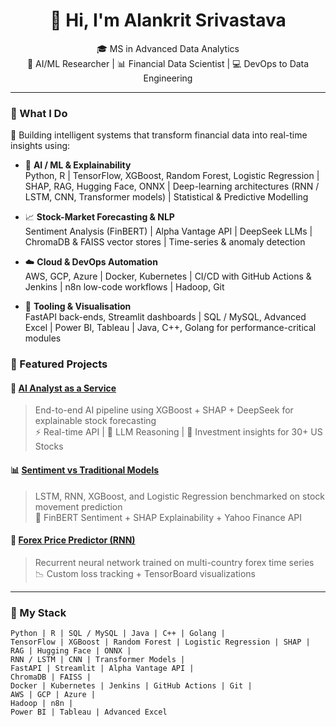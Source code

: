 <h1 align="center">👋 Hi, I'm Alankrit Srivastava</h1>

<p align="center">
  🎓 MS in Advanced Data Analytics <br>
  🧠 AI/ML Researcher | 📊 Financial Data Scientist | 💻 DevOps to Data Engineering
</p>

---

### 🧩 What I Do  

🚀 Building intelligent systems that transform financial data into real-time insights using:

- 🧠 **AI / ML & Explainability**  
  Python, R | TensorFlow, XGBoost, Random Forest, Logistic Regression | SHAP, RAG, Hugging Face, ONNX | Deep-learning architectures (RNN / LSTM, CNN, Transformer models) | Statistical & Predictive Modelling  

- 📈 **Stock-Market Forecasting & NLP**  
  Sentiment Analysis (FinBERT) | Alpha Vantage API | DeepSeek LLMs | ChromaDB & FAISS vector stores | Time-series & anomaly detection  

- ☁️ **Cloud & DevOps Automation**  
  AWS, GCP, Azure | Docker, Kubernetes | CI/CD with GitHub Actions & Jenkins | n8n low-code workflows | Hadoop, Git  

- 🧰 **Tooling & Visualisation**  
  FastAPI back-ends, Streamlit dashboards | SQL / MySQL, Advanced Excel | Power BI, Tableau | Java, C++, Golang for performance-critical modules


### 🚀 Featured Projects

#### 🔎 [AI Analyst as a Service](https://github.com/alankit04/ai-analyst-agent)
> End-to-end AI pipeline using XGBoost + SHAP + DeepSeek for explainable stock forecasting  
> ⚡ Real-time API | 🧠 LLM Reasoning | 🧮 Investment insights for 30+ US Stocks

#### 📊 [Sentiment vs Traditional Models](https://github.com/alankit04/sentiment-vs-traditional)
> LSTM, RNN, XGBoost, and Logistic Regression benchmarked on stock movement prediction  
> 💬 FinBERT Sentiment + SHAP Explainability + Yahoo Finance API


#### 💸 [Forex Price Predictor (RNN)](https://github.com/alankit04/forex-rnn-predictor)
> Recurrent neural network trained on multi-country forex time series  
> 📉 Custom loss tracking + TensorBoard visualizations



---

### 📌 My Stack

```text
Python | R | SQL / MySQL | Java | C++ | Golang |
TensorFlow | XGBoost | Random Forest | Logistic Regression | SHAP | RAG | Hugging Face | ONNX |
RNN / LSTM | CNN | Transformer Models |
FastAPI | Streamlit | Alpha Vantage API |
ChromaDB | FAISS |
Docker | Kubernetes | Jenkins | GitHub Actions | Git |
AWS | GCP | Azure |
Hadoop | n8n |
Power BI | Tableau | Advanced Excel

